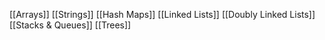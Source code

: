 [[Arrays]]
[[Strings]]
[[Hash Maps]]
[[Linked Lists]]
[[Doubly Linked Lists]]
[[Stacks & Queues]]
[[Trees]]

